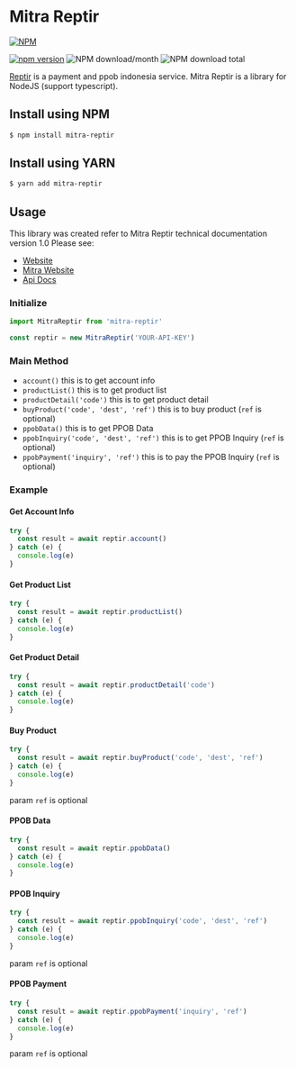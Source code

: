 # Mitra Reptir
[![NPM](https://nodei.co/npm/mitra-reptir.png?downloads=true&downloadRank=true&stars=true)](https://nodei.co/npm/mitra-reptir/)  

[![npm version](https://img.shields.io/npm/v/mitra-reptir.svg?style=flat-square)](https://www.npmjs.org/package/mitra-reptir)
![NPM download/month](https://img.shields.io/npm/dm/mitra-reptir.svg)
![NPM download total](https://img.shields.io/npm/dt/mitra-reptir.svg)

[Reptir](https://reptir.com/) is a payment and ppob indonesia service.
Mitra Reptir is a library for NodeJS (support typescript). 

## Install using NPM
```bash
$ npm install mitra-reptir
```

## Install using YARN
```bash
$ yarn add mitra-reptir
```

## Usage
This library was created refer to Mitra Reptir technical documentation version 1.0
Please see:
- [Website](https://reptir.com/)
- [Mitra Website](https://mitra.reptir.com/)
- [Api Docs](https://reptir.docs.apiary.io/)

### Initialize
```javascript
import MitraReptir from 'mitra-reptir'

const reptir = new MitraReptir('YOUR-API-KEY')
```

### Main Method
- `account()` this is to get account info
- `productList()` this is to get product list
- `productDetail('code')` this is to get product detail
- `buyProduct('code', 'dest', 'ref')` this is to buy product (`ref` is optional)
- `ppobData()` this is to get PPOB Data
- `ppobInquiry('code', 'dest', 'ref')` this is to get PPOB Inquiry (`ref` is optional)
- `ppobPayment('inquiry', 'ref')` this is to pay the PPOB Inquiry (`ref` is optional)

### Example
#### Get Account Info
```javascript
try {
  const result = await reptir.account()
} catch (e) {
  console.log(e)
}
```

#### Get Product List
```javascript
try {
  const result = await reptir.productList()
} catch (e) {
  console.log(e)
}
```

#### Get Product Detail
```javascript
try {
  const result = await reptir.productDetail('code')
} catch (e) {
  console.log(e)
}
```

#### Buy Product
```javascript
try {
  const result = await reptir.buyProduct('code', 'dest', 'ref')
} catch (e) {
  console.log(e)
}
```
param `ref` is optional

#### PPOB Data
```javascript
try {
  const result = await reptir.ppobData()
} catch (e) {
  console.log(e)
}
```

#### PPOB Inquiry
```javascript
try {
  const result = await reptir.ppobInquiry('code', 'dest', 'ref')
} catch (e) {
  console.log(e)
}
```
param `ref` is optional

#### PPOB Payment
```javascript
try {
  const result = await reptir.ppobPayment('inquiry', 'ref')
} catch (e) {
  console.log(e)
}
```
param `ref` is optional
